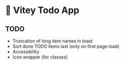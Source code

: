 # 💪 Vitey Todo App

## TODO

- Truncation of long item names in toast
- Sort done TODO items last (only on first page load)
- Accessibility
- Icon wrapper (for classes)
